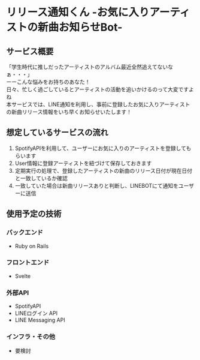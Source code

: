 # リリース通知くん -お気に入りアーティストの新曲お知らせBot-



## サービス概要
「学生時代に推しだったアーティストのアルバム最近全然追えてないなぁ・・・」　  
ーーこんな悩みをお持ちのあなた！  
日々、忙しく過ごしているとアーティストの活動を追いかけるのって大変ですよね  
本サービスでは、LINE通知を利用し、事前に登録したお気に入りアーティストの新曲リリース情報をいち早くお知らせいたします！  

## 想定しているサービスの流れ
1. SpotifyAPIを利用して、ユーザーにお気に入りのアーティストを登録してもらいます
1. User情報に登録アーティストを紐づけて保存しておきます
1. 定期実行の処理で、登録したアーティストの新曲のリリース日付が現在日付と一致しているか確認
1. 一致していた場合は新曲リリースありと判断し、LINEBOTにて通知をユーザーに送信


## 使用予定の技術
### バックエンド
- Ruby on Rails
### フロントエンド
- Svelte
### 外部API
- SpotifyAPI
- LINEログイン API
- LINE Messaging API
### インフラ・その他
- 要検討
